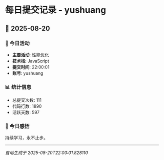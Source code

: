 # 每日提交记录 - yushuang

## 📅 2025-08-20

### 🎯 今日活动
- **主要活动**: 性能优化
- **技术栈**: JavaScript
- **提交时间**: 22:00:01
- **账号**: yushuang

### 📊 统计信息
- 总提交次数: 111
- 代码行数: 1890
- 活跃天数: 597

### 💭 今日感悟
持续学习，永不止步。

---
*自动生成于 2025-08-20T22:00:01.828110*
